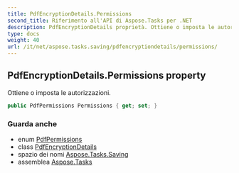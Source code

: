 ```yaml
---
title: PdfEncryptionDetails.Permissions
second_title: Riferimento all'API di Aspose.Tasks per .NET
description: PdfEncryptionDetails proprietà. Ottiene o imposta le autorizzazioni.
type: docs
weight: 40
url: /it/net/aspose.tasks.saving/pdfencryptiondetails/permissions/
---
```

## PdfEncryptionDetails.Permissions property

Ottiene o imposta le autorizzazioni.

```csharp
public PdfPermissions Permissions { get; set; }
```

### Guarda anche

* enum [PdfPermissions](../../pdfpermissions/)
* class [PdfEncryptionDetails](../)
* spazio dei nomi [Aspose.Tasks.Saving](../../pdfencryptiondetails/)
* assemblea [Aspose.Tasks](../../../)


